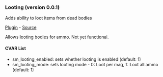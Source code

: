 ### Looting (version 0.0.1)
Adds ability to loot items from dead bodies

[Plugin](plugins/looting.smx?raw=true) - [Source](scripting/looting.sp)

Allows looting bodies for ammo. Not yet functional.

#### CVAR List
 * sm_looting_enabled: sets whether looting is enabled (default: 1)
 * sm_looting_mode: sets looting mode - 0: Loot per mag, 1: Loot all ammo (default: 1)

